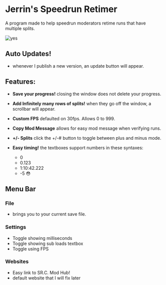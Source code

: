 # Jerrin's Speedrun Retimer
A program made to help speedrun moderators retime runs that have multiple splits.

![yes](https://media.discordapp.net/attachments/902396118976061461/1042508248537890926/image.png)

## Auto Updates!
- whenever I publish a new version, an update button will appear.

## Features:
- **Save your progress!**
closing the window does not delete your progress.

- **Add Infinitely many rows of splits!**
when they go off the window, a scrollbar will appear.
    
- **Custom FPS**
defaulted on 30fps. Allows 0 to 999.
    
- **Copy Mod Message**
allows for easy mod message when verifying runs.
    
- **+/- Splits**
click the +/-# button to toggle between plus and minus mode.

- **Easy timing!**
the textboxes support numbers in these syntaxes: 
     - 0
     - 0.123
     - 1:10:42.222
     - -5 😳

## Menu Bar

### File
- brings you to your current save file.

### Settings 
- Toggle showing milliseconds
- Toggle showing sub loads textbox
- Toggle using FPS

### Websites
- Easy link to SR.C. Mod Hub!
- default website that I will fix later
